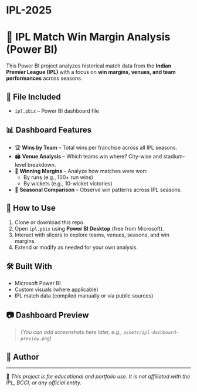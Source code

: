 # IPL-2025
# 🏏 IPL Match Win Margin Analysis (Power BI)

This Power BI project analyzes historical match data from the **Indian Premier League (IPL)** with a focus on **win margins, venues, and team performances** across seasons.

## 📁 File Included

- `ipl.pbix` – Power BI dashboard file

## 📊 Dashboard Features

- 🏆 **Wins by Team** – Total wins per franchise across all IPL seasons.
- 🏟️ **Venue Analysis** – Which teams win where? City-wise and stadium-level breakdown.
- 📐 **Winning Margins** – Analyze how matches were won:
  - By runs (e.g., 100+ run wins)
  - By wickets (e.g., 10-wicket victories)
- 📅 **Seasonal Comparison** – Observe win patterns across IPL seasons.

## 🚀 How to Use

1. Clone or download this repo.
2. Open `ipl.pbix` using **Power BI Desktop** (free from Microsoft).
3. Interact with slicers to explore teams, venues, seasons, and win margins.
4. Extend or modify as needed for your own analysis.

## 🛠️ Built With

- Microsoft Power BI
- Custom visuals (where applicable)
- IPL match data (compiled manually or via public sources)

## 📷 Dashboard Preview

> *(You can add screenshots here later, e.g., `assets/ipl-dashboard-preview.png`)*

## 🙋 Author

---

📌 *This project is for educational and portfolio use. It is not affiliated with the IPL, BCCI, or any official entity.*

